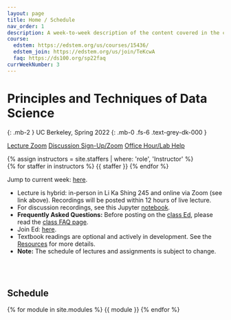 ```yaml
---
layout: page
title: Home / Schedule
nav_order: 1
description: A week-to-week description of the content covered in the course.
course:
  edstem: https://edstem.org/us/courses/15436/
  edstem_join: https://edstem.org/us/join/TeKcwA
  faq: https://ds100.org/sp22faq
currWeekNumber: 3
---
```


# Principles and Techniques of Data Science

{: .mb-2 }
UC Berkeley, Spring 2022
{: .mb-0 .fs-6 .text-grey-dk-000 }

<p>
<a href="https://edstem.org/us/courses/15436/discussion/1004495" class="btn btn-blue">Lecture Zoom</a>
<a href="https://edstem.org/us/courses/15436/discussion/1021263" class="btn btn-purple">Discussion Sign-Up/Zoom</a>
<a href="{{site.baseurl}}/calendar" class="btn btn-green">Office Hour/Lab Help</a>
</p>

<div>
{% assign instructors = site.staffers | where: 'role', 'Instructor' %}
<div class="role">
  {% for staffer in instructors %}
  {{ staffer }}
  {% endfor %}
</div>
</div>

Jump to current week: [here](#week-{{page.currWeekNumber}}).

+ Lecture is hybrid: in-person in Li Ka Shing 245 and online via Zoom (see link above). Recordings will be posted within 12 hours of live lecture.
+ For discussion recordings, see this Jupyter [notebook](https://data100.datahub.berkeley.edu/hub/user-redirect/git-pull?repo=https%3A%2F%2Fgithub.com%2FDS-100%2Fsp22&urlpath=tree%2Fsp22%2Fdisc%2Fdisc_recording_links.ipynb&branch=main). 
+ **Frequently Asked Questions:** Before posting on the [class Ed]({{page.course.edstem}}), please read the [class FAQ page]({{page.course.faq}}).
+ Join Ed: [here]({{page.course.edstem_join}}).
+ Textbook readings are optional and actively in development. See the [Resources]({{site.baseurl}}/resources/#textbook) for more details.
+ **Note:** The schedule of lectures and assignments is subject to change.

<br><br>

<a name="schedule"></a>
## Schedule

{% for module in site.modules %}
<a name="week-{{module.weekNumber}}"></a>
{{ module }}
{% endfor %}
